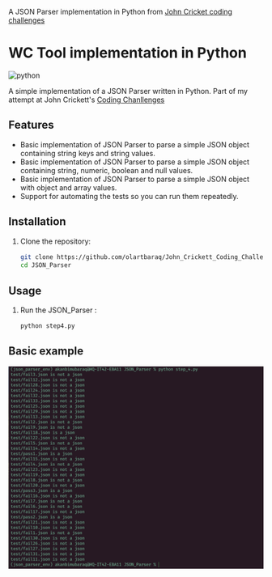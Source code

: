 A JSON Parser implementation in Python from [John Cricket coding challenges](https://codingchallenges.fyi/challenges/challenge-json-parser/)

# WC Tool implementation in Python

![python](https://badgen.net/badge/Built%20With/Python/yellow)

A simple implementation of a JSON Parser written in Python.
Part of my attempt at John Crickett's [Coding Chanllenges](https://codingchallenges.fyi/challenges/challenge-json-parser/)

## Features

- Basic implementation of JSON Parser to parse a simple JSON object containing string keys and string values.
- Basic implementation of JSON Parser to parse a simple JSON object containing string, numeric, boolean and null values.
- Basic implementation of JSON Parser to parse a simple JSON object with object and array values.
- Support for automating the tests so you can run them repeatedly.

## Installation

1. Clone the repository:

   ```bash
   git clone https://github.com/olartbaraq/John_Crickett_Coding_Challenge.git
   cd JSON_Parser
   ```

## Usage

1. Run the JSON_Parser :

   ```bash
   python step4.py
   ```

## Basic example

<img width="589" alt="Screenshot 2024-03-15 at 12 13 31 PM" src="image.png">
